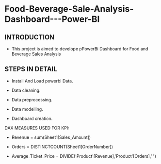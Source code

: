 # Food-Beverage-Sale-Analysis-Dashboard---Power-BI

## INTRODUCTION
* This project is aimed to develope pPowerBi Dashboard for Food and Beverage Sales Analysis

## STEPS IN DETAIL
* Install And Load powerbi Data.
  
* Data cleaning.
  
* Data preprocessing.
  
* Data modelling.
  
* Dashboard creation.

DAX MEASURES USED FOR KPI:

* Revenue = sum(Sheet1[Sales_Amount])

* Orders = DISTINCTCOUNT(Sheet1[OrderNumber])

* Average_Ticket_Price = DIVIDE('Product'[Revenue],'Product'[Orders],"")
